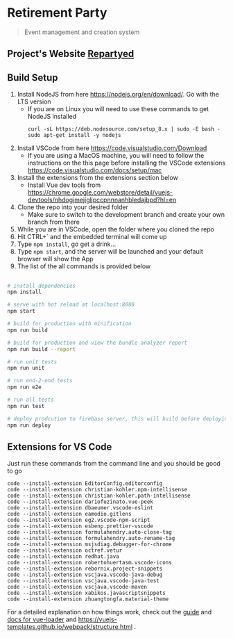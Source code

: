 # Retirement Party

> Event management and creation system

## Project's Website [Repartyed](https://repartyed.firebaseapp.com)

## Build Setup

1. Install NodeJS from here https://nodejs.org/en/download/. Go with the LTS version
   * If you are on Linux you will need to use these commands to get NodeJS installed
      ```
      curl -sL https://deb.nodesource.com/setup_8.x | sudo -E bash -
      sudo apt-get install -y nodejs
      ```
2. Install VSCode from here https://code.visualstudio.com/Download
   * If you are using a MacOS machine, you will need to follow the instructions on the this page before installing the VSCode extensions
   https://code.visualstudio.com/docs/setup/mac
3. Install the extensions from the extensions section below
   * Install Vue dev tools from
   https://chrome.google.com/webstore/detail/vuejs-devtools/nhdogjmejiglipccpnnnanhbledajbpd?hl=en
4. Clone the repo into your desired folder
   * Make sure to switch to the development branch and create your own branch from there
5. While you are in VSCode, open the folder where you cloned the repo
6. Hit CTRL+\` and the embedded terminal will come up
7. Type `npm install`, go get a drink...
8. Type `npm start`, and the server will be launched and your default browser will show the App
9. The list of the all commands is provided below

##

``` bash
# install dependencies
npm install

# serve with hot reload at localhost:8080
npm start

# build for production with minification
npm run build

# build for production and view the bundle analyzer report
npm run build --report

# run unit tests
npm run unit

# run end-2-end tests
npm run e2e

# run all tests
npm run test

# deploy prodcution to firebase server, this will build before deploying
npm run deploy
```

## Extensions for VS Code
Just run these commands from the command line and you should be good to go
```
code --install-extension EditorConfig.editorconfig
code --install-extension christian-kohler.npm-intellisense
code --install-extension christian-kohler.path-intellisense
code --install-extension dariofuzinato.vue-peek
code --install-extension dbaeumer.vscode-eslint
code --install-extension eamodio.gitlens
code --install-extension eg2.vscode-npm-script
code --install-extension esbenp.prettier-vscode
code --install-extension formulahendry.auto-close-tag
code --install-extension formulahendry.auto-rename-tag
code --install-extension msjsdiag.debugger-for-chrome
code --install-extension octref.vetur
code --install-extension redhat.java
code --install-extension robertohuertasm.vscode-icons
code --install-extension rebornix.project-snippets
code --install-extension vscjava.vscode-java-debug
code --install-extension vscjava.vscode-java-test
code --install-extension vscjava.vscode-maven
code --install-extension xabikos.javascriptsnippets
code --install-extension zhuangtongfa.material-theme
```
For a detailed explanation on how things work, check out the [guide](http://vuejs-templates.github.io/webpack/) and [docs for vue-loader](http://vuejs.github.io/vue-loader) and https://vuejs-templates.github.io/webpack/structure.html .
